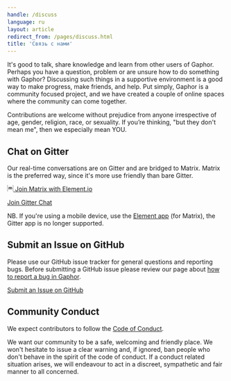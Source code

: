 ```yaml
---
handle: /discuss
language: ru
layout: article
redirect_from: /pages/discuss.html
title: 'Связь с нами'
---
```


It's good to talk, share knowledge and learn from other users of
Gaphor. Perhaps you have a question, problem or are unsure how to do
something with Gaphor? Discussing such things in a supportive environment is
a good way to make progress, make friends, and help. Put simply, Gaphor is a
community focused project, and we have created a couple of online spaces
where the community can come together.

Contributions are welcome without prejudice from anyone irrespective of age,
gender, religion, race, or sexuality. If you’re thinking, "but they don't
mean me", then we especially mean YOU.

## Chat on Gitter

Our real-time conversations are on Gitter and are bridged to Matrix.  Matrix
is the preferred way, since it's more use friendly than bare Gitter.

[<img src="/images/matrix_org.svg" alt="matrix.org" style="height: 1em" /> Join Matrix with Element.io](https://app.element.io/#/room/#gaphor_Lobby:gitter.im)

[<i class="fab fa-gitter"></i> Join Gitter Chat](https://gitter.im/gaphor/lobby)

NB. If you're using a mobile device, use the [Element
app](https://element.io/get-started) (for Matrix), the Gitter app is no
longer supported.

## Submit an Issue on GitHub

Please use our GitHub issue tracker for general questions and reporting bugs.
Before submitting a GitHub issue please review our page about
<a href="../tutorials/report-bugs">how to report a bug in Gaphor</a>.

[<i class="fab fa-github"></i> Submit an Issue on GitHub](https://github.com/gaphor/gaphor/issues)

## Community Conduct

We expect contributors to follow the [Code of
Conduct](https://github.com/gaphor/gaphor/blob/master/CODE_OF_CONDUCT.md).

We want our community to be a safe, welcoming and friendly place.  We won't
hesitate to issue a clear warning and, if ignored, ban people who don't
behave in the spirit of the code of conduct. If a conduct related situation
arises, we will endeavour to act in a discreet, sympathetic and fair manner
to all concerned.

